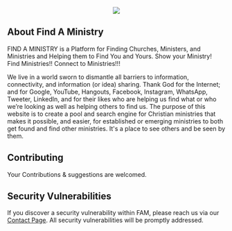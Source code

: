 <p align="center"><img src="http://findaministry.com/assets/img/logo.png"></p>

## About Find A Ministry

FIND A MINISTRY is a Platform for Finding Churches, Ministers, and Ministries and Helping them to Find You and Yours. Show your Ministry! Find Ministries!! Connect to Ministries!!!
 

We live in a world sworn to dismantle all barriers to information, connectivity, and information (or idea) sharing. Thank God for the Internet; and for Google, YouTube, Hangouts, Facebook, Instagram, WhatsApp, Tweeter, LinkedIn, and for their likes who are helping us find what or who we’re looking as well as helping others to find us. The purpose of this website is to create a pool and search engine for Christian ministries that makes it possible, and easier, for established or emerging ministries to both get found and find other ministries. It's a place to see others and be seen by them. 

## Contributing

Your Contributions & suggestions are welcomed.

## Security Vulnerabilities

If you discover a security vulnerability within FAM, please reach us via our [Contact Page](http://findaministry.com/contact). All security vulnerabilities will be promptly addressed.
